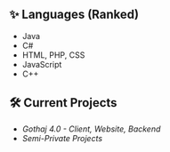 ## ✨ Languages (Ranked)
- Java
- C#
- HTML, PHP, CSS
- JavaScript
- C++

## 🛠️ Current Projects
- *Gothaj 4.0 - Client, Website, Backend*
- *Semi-Private Projects*

